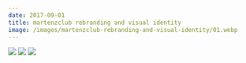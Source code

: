 ```yaml
---
date: 2017-09-01
title: martenzclub rebranding and visual identity
image: /images/martenzclub-rebranding-and-visual-identity/01.webp
---
```


![](/images/martenzclub-rebranding-and-visual-identity/01.webp)
![](/images/martenzclub-rebranding-and-visual-identity/02.webp)
![](/images/martenzclub-rebranding-and-visual-identity/03.webp)